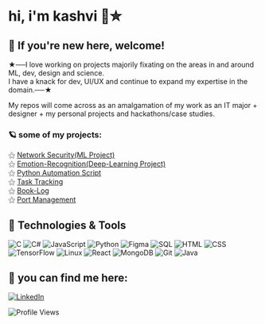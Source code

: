 # hi, i'm kashvi 🧃✮

## 📌 If you're new here, welcome!  

★──I love working on projects majorily fixating on the areas in and around ML, dev, design and science.  
I have a knack for dev, UI/UX and continue to expand my expertise in the domain.──★

My repos will come across as an amalgamation of my work as an IT major + designer + my personal projects and hackathons/case studies.
 
### 🪐 some of my projects:   
⚝ [Network Security(ML Project)](https://github.com/cashvee/Network-Security)  
⚝ [Emotion-Recognition(Deep-Learning Project)](https://github.com/cashvee/Emotion-recognition)  
⚝ [Python Automation Script](https://github.com/cashvee/File-Organizer-Automation)  
⚝ [Task Tracking](https://cuteproductivityapp-caxus-projects.vercel.app/)  
⚝ [Book-Log](https://book-log-inky.vercel.app/)   
⚝ [Port Management](https://greenports-byteme.vercel.app/)  



## 🧷 Technologies & Tools  
![C](https://img.shields.io/badge/C-A8B9CC?style=for-the-badge&logo=c&logoColor=white) ![C#](https://img.shields.io/badge/C%23-239120?style=for-the-badge&logo=c-sharp&logoColor=white) ![JavaScript](https://img.shields.io/badge/JavaScript-F7DF1E?style=for-the-badge&logo=javascript&logoColor=black)  ![Python](https://img.shields.io/badge/Python-3776AB?style=for-the-badge&logo=python&logoColor=white)  ![Figma](https://img.shields.io/badge/Figma-F24E1E?style=for-the-badge&logo=figma&logoColor=white) ![SQL](https://img.shields.io/badge/SQL-4479A1?style=for-the-badge&logo=sqlite&logoColor=white) ![HTML](https://img.shields.io/badge/HTML-E34F26?style=for-the-badge&logo=html5&logoColor=white) ![CSS](https://img.shields.io/badge/CSS-1572B6?style=for-the-badge&logo=css3&logoColor=white) ![TensorFlow](https://img.shields.io/badge/TensorFlow-FF6F00?style=for-the-badge&logo=tensorflow&logoColor=white) ![Linux](https://img.shields.io/badge/Linux-FCC624?style=for-the-badge&logo=linux&logoColor=black) ![React](https://img.shields.io/badge/React-20232A?style=for-the-badge&logo=react&logoColor=61DAFB) ![MongoDB](https://img.shields.io/badge/MongoDB-47A248?style=for-the-badge&logo=mongodb&logoColor=white) ![Git](https://img.shields.io/badge/Git-F05032?style=for-the-badge&logo=git&logoColor=white) ![Java](https://img.shields.io/badge/Java-007396?style=for-the-badge&logo=java&logoColor=white)


## 🧭 you can find me here:  
[![LinkedIn](https://img.shields.io/badge/LinkedIn-0A66C2?style=for-the-badge&logo=linkedin&logoColor=white)](https://www.linkedin.com/in/kashvi-r/)

![Profile Views](https://komarev.com/ghpvc/?username=cashvee&style=flat-square&color=blueviolet)

